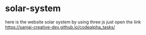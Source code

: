 # solar-system
here is the website solar system by using three js
just open the link https://sanjai-creative-dev.github.io/codealpha_tasks/

